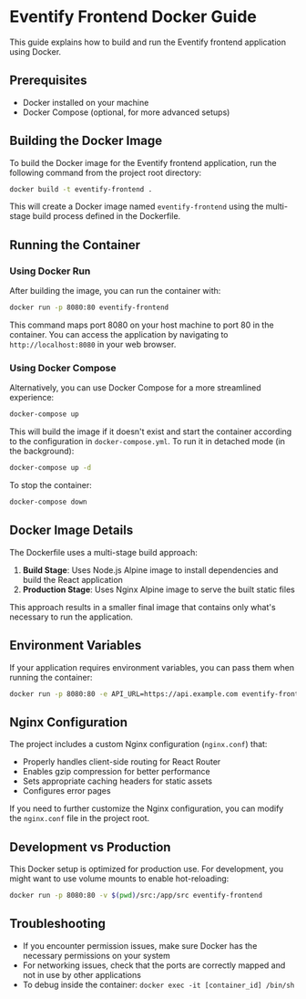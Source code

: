# Eventify Frontend Docker Guide

This guide explains how to build and run the Eventify frontend application using Docker.

## Prerequisites

- Docker installed on your machine
- Docker Compose (optional, for more advanced setups)

## Building the Docker Image

To build the Docker image for the Eventify frontend application, run the following command from the project root directory:

```bash
docker build -t eventify-frontend .
```

This will create a Docker image named `eventify-frontend` using the multi-stage build process defined in the Dockerfile.

## Running the Container

### Using Docker Run

After building the image, you can run the container with:

```bash
docker run -p 8080:80 eventify-frontend
```

This command maps port 8080 on your host machine to port 80 in the container. You can access the application by navigating to `http://localhost:8080` in your web browser.

### Using Docker Compose

Alternatively, you can use Docker Compose for a more streamlined experience:

```bash
docker-compose up
```

This will build the image if it doesn't exist and start the container according to the configuration in `docker-compose.yml`. To run it in detached mode (in the background):

```bash
docker-compose up -d
```

To stop the container:

```bash
docker-compose down
```

## Docker Image Details

The Dockerfile uses a multi-stage build approach:

1. **Build Stage**: Uses Node.js Alpine image to install dependencies and build the React application
2. **Production Stage**: Uses Nginx Alpine image to serve the built static files

This approach results in a smaller final image that contains only what's necessary to run the application.

## Environment Variables

If your application requires environment variables, you can pass them when running the container:

```bash
docker run -p 8080:80 -e API_URL=https://api.example.com eventify-frontend
```

## Nginx Configuration

The project includes a custom Nginx configuration (`nginx.conf`) that:

- Properly handles client-side routing for React Router
- Enables gzip compression for better performance
- Sets appropriate caching headers for static assets
- Configures error pages

If you need to further customize the Nginx configuration, you can modify the `nginx.conf` file in the project root.

## Development vs Production

This Docker setup is optimized for production use. For development, you might want to use volume mounts to enable hot-reloading:

```bash
docker run -p 8080:80 -v $(pwd)/src:/app/src eventify-frontend
```

## Troubleshooting

- If you encounter permission issues, make sure Docker has the necessary permissions on your system
- For networking issues, check that the ports are correctly mapped and not in use by other applications
- To debug inside the container: `docker exec -it [container_id] /bin/sh`